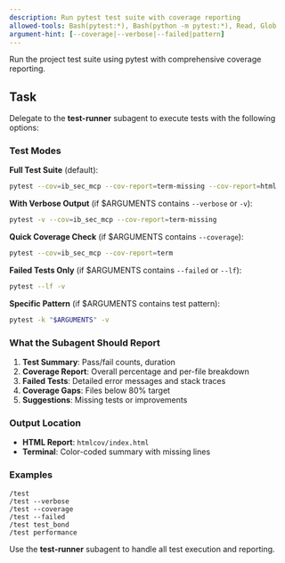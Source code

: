 ```yaml
---
description: Run pytest test suite with coverage reporting
allowed-tools: Bash(pytest:*), Bash(python -m pytest:*), Read, Glob
argument-hint: [--coverage|--verbose|--failed|pattern]
---
```


Run the project test suite using pytest with comprehensive coverage reporting.

## Task

Delegate to the **test-runner** subagent to execute tests with the following options:

### Test Modes

**Full Test Suite** (default):
```bash
pytest --cov=ib_sec_mcp --cov-report=term-missing --cov-report=html
```

**With Verbose Output** (if $ARGUMENTS contains `--verbose` or `-v`):
```bash
pytest -v --cov=ib_sec_mcp --cov-report=term-missing
```

**Quick Coverage Check** (if $ARGUMENTS contains `--coverage`):
```bash
pytest --cov=ib_sec_mcp --cov-report=term
```

**Failed Tests Only** (if $ARGUMENTS contains `--failed` or `--lf`):
```bash
pytest --lf -v
```

**Specific Pattern** (if $ARGUMENTS contains test pattern):
```bash
pytest -k "$ARGUMENTS" -v
```

### What the Subagent Should Report

1. **Test Summary**: Pass/fail counts, duration
2. **Coverage Report**: Overall percentage and per-file breakdown
3. **Failed Tests**: Detailed error messages and stack traces
4. **Coverage Gaps**: Files below 80% target
5. **Suggestions**: Missing tests or improvements

### Output Location

- **HTML Report**: `htmlcov/index.html`
- **Terminal**: Color-coded summary with missing lines

### Examples

```
/test
/test --verbose
/test --coverage
/test --failed
/test test_bond
/test performance
```

Use the **test-runner** subagent to handle all test execution and reporting.
